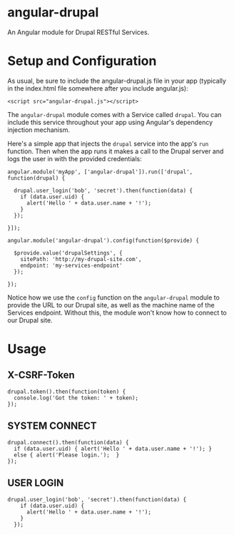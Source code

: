 # angular-drupal

An Angular module for Drupal RESTful Services.

# Setup and Configuration

As usual, be sure to include the angular-drupal.js file in your app (typically
in the index.html file somewhere after you include angular.js):

```
<script src="angular-drupal.js"></script>
```

The `angular-drupal` module comes with a Service called `drupal`. You can
include this service throughout your app using Angular's dependency injection
mechanism.

Here's a simple app that injects the `drupal` service into the app's `run`
function. Then when the app runs it makes a call to the Drupal server and
logs the user in with the provided credentials:

```
angular.module('myApp', ['angular-drupal']).run(['drupal', function(drupal) {

  drupal.user_login('bob', 'secret').then(function(data) {
    if (data.user.uid) {
      alert('Hello ' + data.user.name + '!');
    }
  });

}]);

angular.module('angular-drupal').config(function($provide) {

  $provide.value('drupalSettings', {
    sitePath: 'http://my-drupal-site.com',
    endpoint: 'my-services-endpoint'
  });

});
```

Notice how we use the `config` function on the `angular-drupal` module to
provide the URL to our Drupal site, as well as the machine name of the Services
endpoint. Without this, the module won't know how to connect to our Drupal site.

# Usage

## X-CSRF-Token
```
drupal.token().then(function(token) {
  console.log('Got the token: ' + token);
});
```

## SYSTEM CONNECT
```
drupal.connect().then(function(data) {
  if (data.user.uid) { alert('Hello ' + data.user.name + '!'); }
  else { alert('Please login.');  }
});
```

## USER LOGIN
```
drupal.user_login('bob', 'secret').then(function(data) {
    if (data.user.uid) {
      alert('Hello ' + data.user.name + '!');
    }
  });
```

